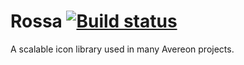 [build-status]: https://github.com/avereon/rossa/workflows/Avereon%20Rossa%20Continuous/badge.svg "Build status"

# Rossa [![][build-status]](https://github.com/avereon/rossa/actions)

A scalable icon library used in many Avereon projects.
